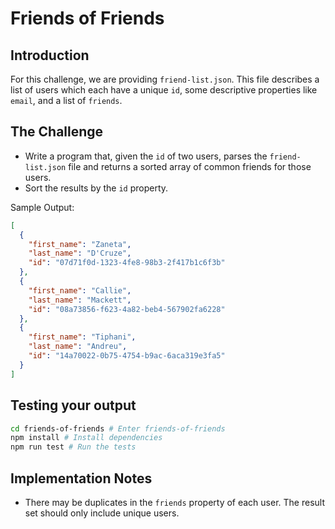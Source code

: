 # Friends of Friends

## Introduction

For this challenge, we are providing `friend-list.json`. This file describes a list of users which each have a unique `id`, some descriptive properties like `email`, and a list of `friends`.

## The Challenge
- Write a program that, given the `id` of two users, parses the `friend-list.json` file and returns a sorted array of common friends for those users.
- Sort the results by the `id` property.

Sample Output:
```json
[
  {
    "first_name": "Zaneta",
    "last_name": "D'Cruze",
    "id": "07d71f0d-1323-4fe8-98b3-2f417b1c6f3b"
  },
  {
    "first_name": "Callie",
    "last_name": "Mackett",
    "id": "08a73856-f623-4a82-beb4-567902fa6228"
  },
  {
    "first_name": "Tiphani",
    "last_name": "Andreu",
    "id": "14a70022-0b75-4754-b9ac-6aca319e3fa5"
  }
]
```

## Testing your output

```bash
cd friends-of-friends # Enter friends-of-friends
npm install # Install dependencies
npm run test # Run the tests
```

## **Implementation Notes**

- There may be duplicates in the `friends` property of each user. The result set should only include unique users.